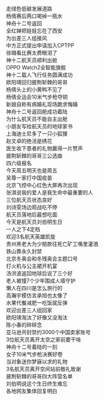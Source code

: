 走绿色低碳发展道路  
杨倩赛后两口喝掉一瓶水  
神舟十二号返回  
全红婵把娃娃忘在了西安  
为出差三人组接风  
中方正式提出申请加入CPTPP  
徐璐看比赛太费眼泪了  
神十二航天员顺利出舱  
OPPO Watch2全智能旗舰  
神十二载人飞行任务圆满成功  
欧阳靖回归披荆斩棘的哥哥  
杨倩头上的小黄鸭不见了  
杨倩全运会10米气步枪夺铜  
新娘自称有病婚礼现场跪求悔婚  
神舟十二号返回舱成功着陆  
为什么航天员不能自主出舱  
小朋友写给航天员的地球家书  
上海迪士尼多了一只小狐狸  
赵文卓的绝活是绣花  
医生收下患者的礼物赢得一片赞声  
披荆斩棘的哥哥三公选曲  
四六级报名  
今天周五明天也是周五  
吴尊一家打中国疫苗  
北京飞控中心红色大屏再次出现  
张淇说我的爱人是我生命中最重要的人  
三位航天员状态良好  
刘诗雯场边观战吃不停  
航天员落地后最想吃面  
今天是航天员刘伯明生日  
一人之下4定档  
欢迎3名航天英雄凯旋  
贵州黑老大为少赔款往死亡矿工嘴里灌酒  
铁山靠永久封禁  
北京冬奥会和冬残奥会主题口号  
打火机与公主裙开机宴  
汤洪波返回地球后说了三个好  
老人被撞7个少年围成人墙守护  
懒人在四川是怎么旅行的  
高瀚宇模仿言承旭也太像了  
水果代餐减肥一吃饭就反弹  
欢迎出差三人组回家  
欧阳靖淘汰了好像又没淘汰  
陈小春的碎碎念  
亚马逊共封禁约3000个中国卖家账号  
3位航天员离开太空之家前要干啥  
神舟十二号着陆的一刻  
女子10米气步枪决赛好卷  
当对象送你梦寐以求的礼物  
3名航天员离开空间站前敬礼致谢  
披荆斩棘的哥哥四大阵营名单  
刘伯明说这个生日终生难忘  
各地网友集体回复明白  
